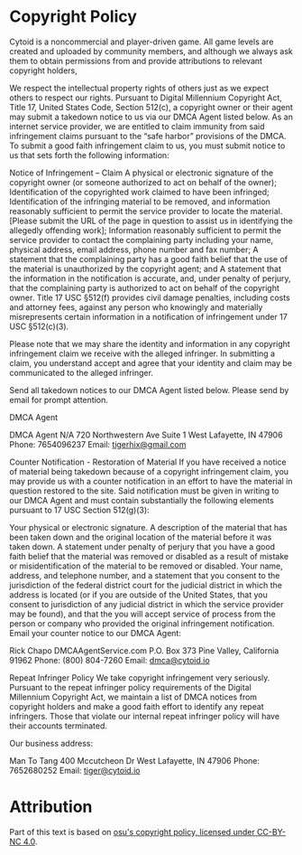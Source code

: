 # Copyright Policy

Cytoid is a noncommercial and player-driven game. All game levels are created and uploaded by community members, and although we always ask them to obtain permissions from and provide attributions to relevant copyright holders, 

We respect the intellectual property rights of others just as we expect others to respect our rights. Pursuant to Digital Millennium Copyright Act, Title 17, United States Code, Section 512(c), a copyright owner or their agent may submit a takedown notice to us via our DMCA Agent listed below. As an internet service provider, we are entitled to claim immunity from said infringement claims pursuant to the “safe harbor” provisions of the DMCA. To submit a good faith infringement claim to us, you must submit notice to us that sets forth the following information:

Notice of Infringement – Claim
A physical or electronic signature of the copyright owner (or someone authorized to act on behalf of the owner);
Identification of the copyrighted work claimed to have been infringed;
Identification of the infringing material to be removed, and information reasonably sufficient to permit the service provider to locate the material. [Please submit the URL of the page in question to assist us in identifying the allegedly offending work];
Information reasonably sufficient to permit the service provider to contact the complaining party including your name, physical address, email address, phone number and fax number;
A statement that the complaining party has a good faith belief that the use of the material is unauthorized by the copyright agent; and
A statement that the information in the notification is accurate, and, under penalty of perjury, that the complaining party is authorized to act on behalf of the copyright owner.
Title 17 USC §512(f) provides civil damage penalties, including costs and attorney fees, against any person who knowingly and materially misrepresents certain information in a notification of infringement under 17 USC §512(c)(3).

Please note that we may share the identity and information in any copyright infringement claim we receive with the alleged infringer. In submitting a claim, you understand accept and agree that your identity and claim may be communicated to the alleged infringer.

Send all takedown notices to our DMCA Agent listed below. Please send by email for prompt attention.

DMCA Agent

DMCA Agent
N/A
720 Northwestern Ave Suite 1
West Lafayette, IN 47906
Phone: 7654096237
Email: tigerhix@gmail.com

Counter Notification - Restoration of Material
If you have received a notice of material being takedown because of a copyright infringement claim, you may provide us with a counter notification in an effort to have the material in question restored to the site. Said notification must be given in writing to our DMCA Agent and must contain substantially the following elements pursuant to 17 USC Section 512(g)(3):

Your physical or electronic signature.
A description of the material that has been taken down and the original location of the material before it was taken down.
A statement under penalty of perjury that you have a good faith belief that the material was removed or disabled as a result of mistake or misidentification of the material to be removed or disabled.
Your name, address, and telephone number, and a statement that you consent to the jurisdiction of the federal district court for the judicial district in which the address is located (or if you are outside of the United States, that you consent to jurisdiction of any judicial district in which the service provider may be found), and that the you will accept service of process from the person or company who provided the original infringement notification.
Email your counter notice to our DMCA Agent:

Rick Chapo DMCAAgentService.com P.O. Box 373 Pine Valley, California 91962 Phone: (800) 804-7260 Email: dmca@cytoid.io

Repeat Infringer Policy
We take copyright infringement very seriously. Pursuant to the repeat infringer policy requirements of the Digital Millennium Copyright Act, we maintain a list of DMCA notices from copyright holders and make a good faith effort to identify any repeat infringers. Those that violate our internal repeat infringer policy will have their accounts terminated.

Our business address:

Man To Tang
400 Mccutcheon Dr
West Lafayette, IN 47906
Phone: 7652680252
Email: tiger@cytoid.io

# Attribution

Part of this text is based on [osu's copyright policy, licensed under CC-BY-NC 4.0](https://github.com/ppy/osu-wiki).
